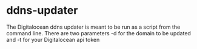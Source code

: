 # ddns-updater

The Digitalocean ddns updater is meant to be run as a script from the command line.  There are two parameters -d for the domain to be updated and -t for your Digitalocean api token
